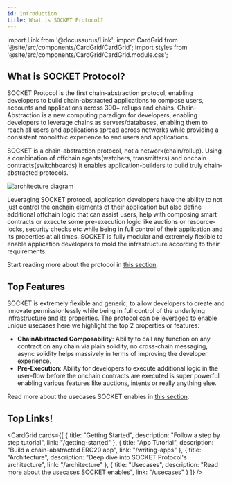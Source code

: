 ```yaml
---
id: introduction
title: What is SOCKET Protocol?
---
```


import Link from '@docusaurus/Link';
import CardGrid from '@site/src/components/CardGrid/CardGrid';
import styles from '@site/src/components/CardGrid/CardGrid.module.css';

## What is SOCKET Protocol?

SOCKET Protocol is the first chain-abstraction protocol, enabling developers to build chain-abstracted applications to compose users, accounts and applications across 300+ rollups and chains. Chain-Abstraction is a new computing paradigm for developers, enabling developers to leverage chains as servers/databases, enabling them to reach all users and applications spread across networks while providing a consistent monolithic experience to end users and applications.

SOCKET is a chain-abstraction protocol, not a network(chain/rollup). Using a combination of offchain agents(watchers, transmitters) and onchain contracts(switchboards) it enables application-builders to build truly chain-abstracted protocols.

<div style={{ display: 'flex', justifyContent: 'center' }}>
    <img src="/img/architecture.svg" alt="architecture diagram" style={{ width: '90%' }} />
</div>

Leveraging SOCKET protocol, application developers have the ability to not just control the onchain elements of their application but also define additional offchain logic that can assist users, help with composing smart contracts or execute some pre-execution logic like auctions or resource-locks, security checks etc while being in full control of their application and its properties at all times. SOCKET is fully modular and extremely flexible to enable application developers to mold the infrastructure according to their requirements.

Start reading more about the protocol in [this section](/architecture).

## Top Features

SOCKET is extremely flexible and generic, to allow developers to create and innovate permissionlessly while being in full control of the underlying infrastructure and its properties. The protocol can be leveraged to enable unique usecases here we highlight the top 2 properties or features:
- **ChainAbstracted Composability**: Ability to call any function on any contract on any chain via plain solidity, no cross-chain messaging, async solidity helps massively in terms of improving the developer experience.
- **Pre-Execution**: Ability for developers to execute additional logic in the user-flow before the onchain contracts are executed is super powerful enabling various features like auctions, intents or really anything else.

Read more about the usecases SOCKET enables in [this section](/usecases).

## Top Links!
<CardGrid cards={[
 {
   title: "Getting Started",
   description: "Follow a step by step tutorial",
   link: "/getting-started"
 },
 {
   title: "App Tutorial",
   description: "Build a chain-abstracted ERC20 app",
   link: "/writing-apps"
 },
 {
   title: "Architecture",
   description: "Deep dive into SOCKET Protocol's architecture",
   link: "/architecture"
 },
 {
   title: "Usecases",
   description: "Read more about the usecases SOCKET enables",
   link: "/usecases"
 }
]} />
